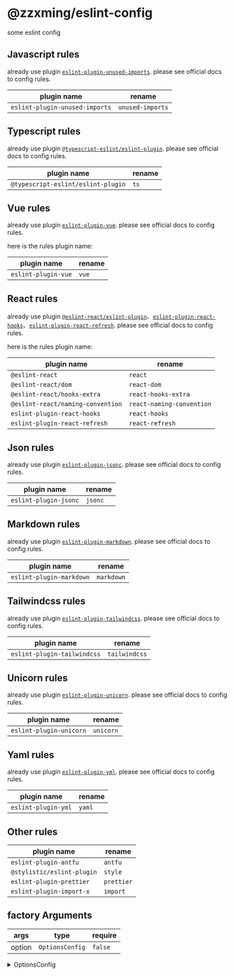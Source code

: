 # @zzxming/eslint-config

some eslint config

## Javascript rules

already use plugin [`eslint-plugin-unused-imports`](https://www.npmjs.com/package/eslint-plugin-unused-imports). please see official docs to config rules.

| plugin name                    | rename           |
| ------------------------------ | ---------------- |
| `eslint-plugin-unused-imports` | `unused-imports` |

## Typescript rules

already use plugin [`@typescript-eslint/eslint-plugin`](https://typescript-eslint.io/). please see official docs to config rules.

| plugin name                        | rename |
| ---------------------------------- | ------ |
| `@typescript-eslint/eslint-plugin` | `ts`   |

## Vue rules

already use plugin [`eslint-plugin-vue`](https://eslint.vuejs.org/). please see official docs to config rules.

here is the rules plugin name:

| plugin name         | rename |
| ------------------- | ------ |
| `eslint-plugin-vue` | `vue`  |

## React rules

already use plugin [`@eslint-react/eslint-plugin`](https://eslint-react.xyz/)、[`eslint-plugin-react-hooks`](https://www.npmjs.com/package/eslint-plugin-react-hooks)、[`eslint-plugin-react-refresh`](https://www.npmjs.com/package/eslint-plugin-react-refresh). please see official docs to config rules.

here is the rules plugin name:

| plugin name                       | rename                    |
| --------------------------------- | ------------------------- |
| `@eslint-react`                   | `react`                   |
| `@eslint-react/dom`               | `react-dom`               |
| `@eslint-react/hooks-extra`       | `react-hooks-extra`       |
| `@eslint-react/naming-convention` | `react-naming-convention` |
| `eslint-plugin-react-hooks`       | `react-hooks`             |
| `eslint-plugin-react-refresh`     | `react-refresh`           |

## Json rules

already use plugin [`eslint-plugin-jsonc`](https://www.npmjs.com/package/eslint-plugin-jsonc). please see official docs to config rules.

| plugin name           | rename  |
| --------------------- | ------- |
| `eslint-plugin-jsonc` | `jsonc` |

## Markdown rules

already use plugin [`eslint-plugin-markdown`](https://www.npmjs.com/package/eslint-plugin-markdown). please see official docs to config rules.

| plugin name              | rename     |
| ------------------------ | ---------- |
| `eslint-plugin-markdown` | `markdown` |

## Tailwindcss rules

already use plugin [`eslint-plugin-tailwindcss`](https://www.npmjs.com/package/eslint-plugin-tailwindcss). please see official docs to config rules.

| plugin name                 | rename        |
| --------------------------- | ------------- |
| `eslint-plugin-tailwindcss` | `tailwindcss` |

## Unicorn rules

already use plugin [`eslint-plugin-unicorn`](https://www.npmjs.com/package/eslint-plugin-unicorn). please see official docs to config rules.

| plugin name             | rename    |
| ----------------------- | --------- |
| `eslint-plugin-unicorn` | `unicorn` |

## Yaml rules

already use plugin [`eslint-plugin-yml`](https://www.npmjs.com/package/eslint-plugin-yml). please see official docs to config rules.

| plugin name         | rename |
| ------------------- | ------ |
| `eslint-plugin-yml` | `yaml` |

## Other rules

| plugin name                | rename     |
| -------------------------- | ---------- |
| `eslint-plugin-antfu`      | `antfu`    |
| `@stylistic/eslint-plugin` | `style`    |
| `eslint-plugin-prettier`   | `prettier` |
| `eslint-plugin-import-x`   | `import`   |

## factory Arguments

| args   | type            | require |
| ------ | --------------- | ------- |
| option | `OptionsConfig` | `false` |

<details>
  <summary>OptionsConfig</summary>

```ts
export interface StylisticConfigOptions {
  indent?: number | 'tab';
  jsx?: boolean;
  quotes?: 'double' | 'single';
  semi?: boolean;
}
export interface FilesOverrides {
  files?: string[];
}
export interface StylisticOverrides {
  stylistic?: StylisticConfigOptions;
}
export interface OptionsOverrides {
  overrides?: Linter.Config;
}
export interface StylisticOptions extends StylisticConfigOptions, OptionsOverrides {}
export type JavascriptOptions = OptionsOverrides;
export interface TypescriptOptions extends OptionsOverrides {
  parserOptions?: ESLint.Environment['parserOptions'];
}
export interface VueOptions extends OptionsOverrides, FilesOverrides, StylisticOverrides {
  vueVersion?: 2 | 3;
  typescript?: boolean;
}
export interface JsoncOptions extends OptionsOverrides, FilesOverrides, StylisticOverrides {}
export interface MarkdownOptions extends OptionsOverrides, FilesOverrides {
  componentExts?: string[];
}
export interface FormmatterOptions extends StylisticOverrides {
  css?: boolean;
  html?: boolean;
  markdown?: boolean;
  xml?: boolean;
  prettierOptions?: Record<string, any>;
}
export interface YamlOptions extends OptionsOverrides, FilesOverrides, StylisticOverrides {}
export type UnicornOptions = OptionsOverrides;
export type TailwindcssOptions = OptionsOverrides;
export interface ReactOptions extends OptionsOverrides {
  files?: string[];
}

export interface OptionsConfig {
  stylistic?: boolean | StylisticOptions;
  javascript?: boolean | JavascriptOptions;
  gitignore?: boolean;
  jsx?: boolean;
  typescript?: boolean | TypescriptOptions;
  vue?: boolean | VueOptions;
  tailwindcss?: boolean | TailwindcssOptions;
  jsonc?: boolean | JsoncOptions;
  markdown?: boolean | JsoncOptions;
  formatters?: boolean | FormmatterOptions;
  yaml?: boolean | YamlOptions;
  unicorn?: UnicornOptions;
  react?: boolean | ReactOptions;
  overrides?: Linter.Config[];
}
```

</details>
